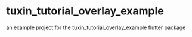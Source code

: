 # tuxin_tutorial_overlay_example

an example project for the tuxin_tutorial_overlay_example flutter package

